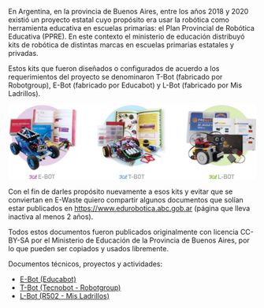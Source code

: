 <!--
.. title: Robots PBA
.. slug: robots-pba
.. date: 2022-07-25 17:20:56 UTC-03:00
.. tags: 
.. category: 
.. link: 
.. description: 
.. type: text
-->

En Argentina, en la provincia de Buenos Aires, entre los años 2018 y 2020
existió un proyecto estatal cuyo propósito era usar la robótica como
herramienta educativa en escuelas primarias: el Plan Provincial de Robótica
Educativa (PPRE). En este contexto el ministerio
de educación distribuyó kits de robótica de distintas marcas en escuelas
primarias estatales y privadas.

Estos kits que fueron diseñados o configurados de acuerdo a los requerimientos
del proyecto se denominaron T-Bot (fabricado por Robotgroup),
E-Bot (fabricado por Educabot) y L-Bot (fabricado por Mis Ladrillos).

![Kits de robótica](/images/kits/kits.jpg)

Con el fin de darles propósito nuevamente a esos
kits y evitar que se conviertan en E-Waste quiero compartir algunos
documentos que solían estar publicados en https://www.edurobotica.abc.gob.ar
(página que lleva inactiva al menos 2 años).

Todos estos documentos fueron publicados originalmente con licencia CC-BY-SA
por el Ministerio de Educación de la Provincia de Buenos Aires, por lo que
pueden ser copiados y usados libremente.

Documentos técnicos, proyectos y actividades:

* [E-Bot (Educabot)](/pages/ppre/e-bot)
* [T-Bot (Tecnobot - Robotgroup)](/pages/ppre/t-bot)
* [L-Bot (R502 - Mis Ladrillos)](/pages/ppre/l-bot)